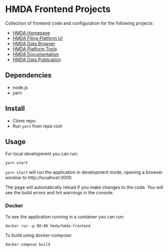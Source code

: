 # HMDA Frontend Projects

Collection of frontend code and configuration for the following projects:
 - [HMDA Homepage](https://ffiec.cfpb.gov/)
 - [HMDA Filing Platform UI](https://ffiec.cfpb.gov/filing/)
 - [HMDA Data Browser](https://ffiec.cfpb.gov/data-browser/)
 - [HMDA Platform Tools](https://ffiec.cfpb.gov/tools/)
 - [HMDA Documentation](https://ffiec.cfpb.gov/documentation/)
 - [HMDA Data Publication](https://ffiec.cfpb.gov/data-publication/)

## Dependencies
 - node.js
 - yarn

## Install
  - Clone repo
  - Run `yarn` from repo root

## Usage

For local development you can run:

```
yarn start
```

`yarn start` will run the application in development mode, opening a browser window to http://localhost:3000.

The page will automatically reload if you make changes to the code.
You will see the build errors and lint warnings in the console.

### Docker

To see the application running in a container you can run:

```
docker run -p 80:80 hmda/hmda-frontend
```

To build using docker-compose:
```
docker-compose build
```
